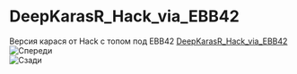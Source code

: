 # DeepKarasR_Hack_via_EBB42
Версия карася от Hack с топом под EBB42 [DeepKarasR_Hack_via_EBB42](https://github.com/RSGachin/DeepKarasR_Hack_via_EBB42/tree/main/DeepKarasR_Hack_via_EBB42Top)
![Спереди](https://github.com/RSGachin/DeepKarasR_Hack_via_EBB42/blob/main/DeepKarasR_Hack_via_EBB42Top/1.PNG)  
![Сзади](https://github.com/RSGachin/DeepKarasR_Hack_via_EBB42/blob/main/DeepKarasR_Hack_via_EBB42Top/2.PNG)
